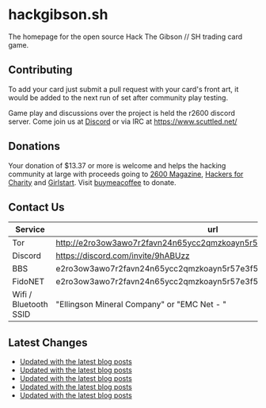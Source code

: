 # hackgibson.sh
The homepage for the open source Hack The Gibson // SH trading card game.


## Contributing

To add your card just submit a pull request with your card's front art, it would be added to the next run of set after community play testing.

Game play and discussions over the project is held the r2600 discord server. Come join us at [Discord](https://discord.com/invite/9hABUzz) or via IRC at https://www.scuttled.net/


## Donations

Your donation of $13.37 or more is welcome and helps the hacking community at large with proceeds going to [2600 Magazine](https://2600.com/), [Hackers for Charity](https://hackersforcharity.org) and [Girlstart](https://girlstart.org).  Visit [buymeacoffee](https://www.buymeacoffee.com/hackgibson.sh) to donate.


## Contact Us

Service | url
-|-
Tor | http://e2ro3ow3awo7r2favn24n65ycc2qmzkoayn5r57e3f56nvjwdcgg32ad.onion
Discord | https://discord.com/invite/9hABUzz
BBS | e2ro3ow3awo7r2favn24n65ycc2qmzkoayn5r57e3f56nvjwdcgg32ad.onion:23
FidoNET | e2ro3ow3awo7r2favn24n65ycc2qmzkoayn5r57e3f56nvjwdcgg32ad.onion:24554
Wifi / Bluetooth SSID | "Ellingson Mineral Company" or "EMC Net - <fidonet address>"

## Latest Changes
<!-- BLOG-POST-LIST:START -->
- [Updated with the latest blog posts](https://github.com/DFW2600/hackgibson.sh/commit/f91d326bf444318bfabb8258b88b7110e5cb3a9f)
- [Updated with the latest blog posts](https://github.com/DFW2600/hackgibson.sh/commit/3b95ee2c506297da7df2801e7a4c8324aa991cdb)
- [Updated with the latest blog posts](https://github.com/DFW2600/hackgibson.sh/commit/251aaceb6469f522d0ee45ac3d46e39889009e15)
- [Updated with the latest blog posts](https://github.com/DFW2600/hackgibson.sh/commit/f554b0e06d0807ff96bd88d1b33cac23f604f93c)
- [Updated with the latest blog posts](https://github.com/DFW2600/hackgibson.sh/commit/73990c9dbba33a9229450b26da34e2d74ca5e1f8)
<!-- BLOG-POST-LIST:END -->
